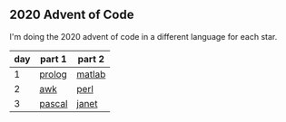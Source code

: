 ## 2020 Advent of Code

I'm doing the 2020 advent of code in a different language for each star.

|day|part 1|part 2|
|---|------|------|
|1|[prolog](1_report_repair_p1.pl)|[matlab](1_report_repair_p2.m)|
|2|[awk](2_password_philosiphy_p1.awk)|[perl](2_password_philosiphy_p2.pl)|
|3|[pascal](3_tobbogan_trajectory_p1.pas)|[janet](3_tobbogan_trajectory_p2.janet)|
